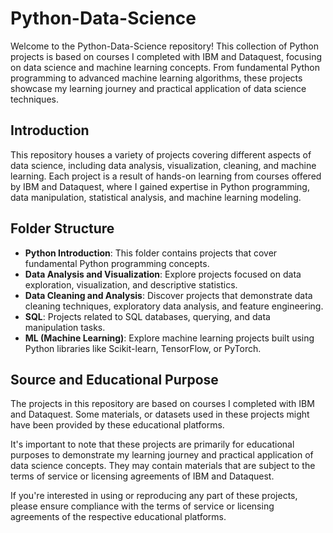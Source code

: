 # Python-Data-Science

Welcome to the Python-Data-Science repository! This collection of Python projects is based on courses I completed with IBM and Dataquest, focusing on data science and machine learning concepts. From fundamental Python programming to advanced machine learning algorithms, these projects showcase my learning journey and practical application of data science techniques.

## Introduction
This repository houses a variety of projects covering different aspects of data science, including data analysis, visualization, cleaning, and machine learning. Each project is a result of hands-on learning from courses offered by IBM and Dataquest, where I gained expertise in Python programming, data manipulation, statistical analysis, and machine learning modeling.

## Folder Structure
- **Python Introduction**: This folder contains projects that cover fundamental Python programming concepts.
- **Data Analysis and Visualization**: Explore projects focused on data exploration, visualization, and descriptive statistics.
- **Data Cleaning and Analysis**: Discover projects that demonstrate data cleaning techniques, exploratory data analysis, and feature engineering.
- **SQL**: Projects related to SQL databases, querying, and data manipulation tasks.
- **ML (Machine Learning)**: Explore machine learning projects built using Python libraries like Scikit-learn, TensorFlow, or PyTorch.

## Source and Educational Purpose

The projects in this repository are based on courses I completed with IBM and Dataquest. Some materials, or datasets used in these projects might have been provided by these educational platforms. 

It's important to note that these projects are primarily for educational purposes to demonstrate my learning journey and practical application of data science concepts. They may contain materials that are subject to the terms of service or licensing agreements of IBM and Dataquest.

If you're interested in using or reproducing any part of these projects, please ensure compliance with the terms of service or licensing agreements of the respective educational platforms.
